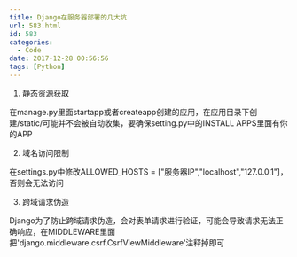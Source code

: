 ```yaml
---
title: Django在服务器部署的几大坑
url: 583.html
id: 583
categories:
  - Code
date: 2017-12-28 00:56:56
tags: [Python]
---
```


1. 静态资源获取

在manage.py里面startapp或者createapp创建的应用，在应用目录下创建/static/可能并不会被自动收集，要确保setting.py中的INSTALL APPS里面有你的APP

2. 域名访问限制

在settings.py中修改ALLOWED_HOSTS = \["服务器IP","localhost","127.0.0.1"\]，否则会无法访问

3. 跨域请求伪造

Django为了防止跨域请求伪造，会对表单请求进行验证，可能会导致请求无法正确响应，在MIDDLEWARE里面把'django.middleware.csrf.CsrfViewMiddleware'注释掉即可